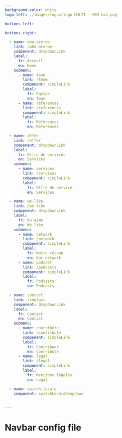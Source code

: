 ```yaml
---
background-color: white
logo-left: ./images/logos/logo MULTI - 003-bis.png

buttons-left: 

buttons-right: 

  - name: who-are-we 
    link: /who-are-we
    component: dropdownLink
    label: 
      fr: Accueil
      en: Home
    submenu: 
      - name: team
        link: /team
        component: simpleLink
        label: 
          fr: Equipe
          en: Team
      - name: references
        link: /references
        component: simpleLink
        label: 
          fr: Références
          en: References

  - name: offer 
    link: /offer
    component: dropdownLink
    label: 
      fr: Offre de services
      en: Services
    submenu: 
      - name: services
        link: /services
        component: simpleLink
        label: 
          fr: Offre de service
          en: Services

  - name: we-like 
    link: /we-like
    component: dropdownLink
    label: 
      fr: On aime
      en: We like
    submenu: 
      - name: network
        link: /network
        component: simpleLink
        label: 
          fr: Notre réseau
          en: Our network
      - name: podcast
        link: /podcasts
        component: simpleLink
        label: 
          fr: Podcasts
          en: Podcasts

  - name: contact 
    link: /contact
    component: dropdownLink
    label: 
      fr: Contact
      en: Contact
    submenu: 
      - name: contribute
        link: /contribute
        component: simpleLink
        label: 
          fr: Contribuer
          en: Contribute
      - name: legal
        link: /legal
        component: simpleLink
        label: 
          fr: Mentions légales
          en: Legal

  - name: switch-locale
    component: switchLocaleDropdown
    

--- 
```


# Navbar config file
